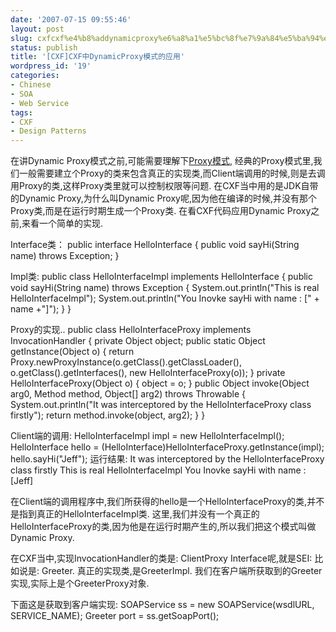 ```yaml
---
date: '2007-07-15 09:55:46'
layout: post
slug: cxfcxf%e4%b8%addynamicproxy%e6%a8%a1%e5%bc%8f%e7%9a%84%e5%ba%94%e7%94%a8
status: publish
title: '[CXF]CXF中DynamicProxy模式的应用'
wordpress_id: '19'
categories:
- Chinese
- SOA
- Web Service
tags:
- CXF
- Design Patterns
---
```


在讲Dynamic Proxy模式之前,可能需要理解下[Proxy模式](http://www.dofactory.com/Patterns/PatternProxy.aspx), 经典的Proxy模式里,我们一般需要建立个Proxy的类来包含真正的实现类,而Client端调用的时候,则是去调用Proxy的类,这样Proxy类里就可以控制权限等问题.
在CXF当中用的是JDK自带的Dynamic Proxy,为什么叫Dynamic Proxy呢,因为他在编译的时候,并没有那个Proxy类,而是在运行时期生成一个Proxy类.
在看CXF代码应用Dynamic Proxy之前,来看一个简单的实现. 

Interface类：
public interface HelloInterface {
public void sayHi(String name) throws Exception;
}

Impl类:
public class HelloInterfaceImpl implements HelloInterface {
public void sayHi(String name) throws Exception {
System.out.println("This is real HelloInterfaceImpl");
System.out.println("You Inovke sayHi with name : [" + name +"]");
}
}

Proxy的实现..
public class HelloInterfaceProxy implements InvocationHandler {
private Object object;
public static Object getInstance(Object o) {
return Proxy.newProxyInstance(o.getClass().getClassLoader(), o.getClass().getInterfaces(), new HelloInterfaceProxy(o));
}
private HelloInterfaceProxy(Object o) {
object = o;
}
public Object invoke(Object arg0, Method method, Object[] arg2) throws Throwable {
System.out.println("It was interceptored by the HelloInterfaceProxy class firstly");
return method.invoke(object, arg2);
}
}

Client端的调用:
HelloInterfaceImpl impl = new HelloInterfaceImpl();
HelloInterface hello = (HelloInterface)HelloInterfaceProxy.getInstance(impl);
hello.sayHi("Jeff");
运行结果:
It was interceptored by the HelloInterfaceProxy class firstly
This is real HelloInterfaceImpl
You Inovke sayHi with name : [Jeff]

在Client端的调用程序中,我们所获得的hello是一个HelloInterfaceProxy的类,并不是指到真正的HelloInterfaceImpl类.
这里,我们并没有一个真正的HelloInterfaceProxy的类,因为他是在运行时期产生的,所以我们把这个模式叫做Dynamic Proxy.

在CXF当中,实现InvocationHandler的类是: ClientProxy
Interface呢,就是SEI: 比如说是: Greeter.
真正的实现类,是GreeterImpl.
我们在客户端所获取到的Greeter实现,实际上是个GreeterProxy对象.

下面这是获取到客户端实现:
SOAPService ss = new SOAPService(wsdlURL, SERVICE_NAME);
Greeter port = ss.getSoapPort();


